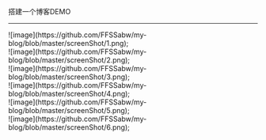 搭建一个博客DEMO
<hr>
![image](https://github.com/FFSSabw/my-blog/blob/master/screenShot/1.png);
<br>
![image](https://github.com/FFSSabw/my-blog/blob/master/screenShot/2.png);
<br>
![image](https://github.com/FFSSabw/my-blog/blob/master/screenShot/3.png);
<br>
![image](https://github.com/FFSSabw/my-blog/blob/master/screenShot/4.png);
<br>
![image](https://github.com/FFSSabw/my-blog/blob/master/screenShot/5.png);
<br>
![image](https://github.com/FFSSabw/my-blog/blob/master/screenShot/6.png);
